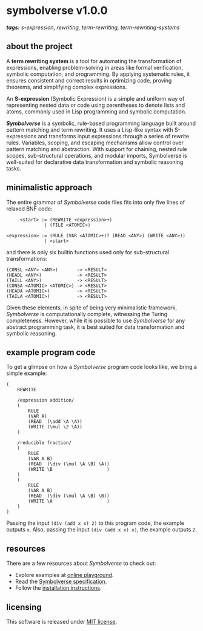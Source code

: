 # symbolverse v1.0.0

_**tags:** s-expression, rewriting, term-rewriting, term-rewriting-systems_

## about the project

A **term rewriting system** is a tool for automating the transformation of expressions, enabling problem-solving in areas like formal verification, symbolic computation, and programming. By applying systematic rules, it ensures consistent and correct results in optimizing code, proving theorems, and simplifying complex expressions.

An **S-expression** (Symbolic Expression) is a simple and uniform way of representing nested data or code using parentheses to denote lists and atoms, commonly used in Lisp programming and symbolic computation.

_**Symbolverse**_ is a symbolic, rule-based programming language built around pattern matching and term rewriting. It uses a Lisp-like syntax with S-expressions and transforms input expressions through a series of rewrite rules. Variables, scoping, and escaping mechanisms allow control over pattern matching and abstraction. With support for chaining, nested rule scopes, sub-structural operations, and modular imports, Symbolverse is well-suited for declarative data transformation and symbolic reasoning tasks.

## minimalistic approach

The entire grammar of *Symbolverse* code files fits into only five lines of relaxed BNF code:

```
     <start> := (REWRITE <expression>+)
              | (FILE <ATOMIC>)

<expression> := (RULE (VAR <ATOMIC>+)? (READ <ANY>) (WRITE <ANY>))
              | <start>
```

and there is only six builtin functions used only for sub-structural transformations:

```
(CONSL <ANY> <ANY>)       -> <RESULT>
(HEADL <ANY>)             -> <RESULT>
(TAILL <ANY>)             -> <RESULT>
(CONSA <ATOMIC> <ATOMIC>) -> <RESULT>
(HEADA <ATOMIC>)          -> <RESULT>
(TAILA <ATOMIC>)          -> <RESULT>
```

Given these elements, in spite of being very minimalistic framework, *Symbolverse* is computationally complete, witnessing the Turing completeness. However, while it is possible to use *Symbolverse* for any abstract programming task, it is best suited for data transformation and symbolic reasoning.

## example program code

To get a glimpse on how a *Symbolverse* program code looks like, we bring a simple example:

```
(
    REWRITE
    
    /expression addition/
    (
        RULE
        (VAR A)
        (READ  (\add \A \A))
        (WRITE (\mul \2 \A))
    )
    
    /reducible fraction/
    (
        RULE
        (VAR A B)
        (READ  (\div (\mul \A \B) \A))
        (WRITE \B                    )
    )
    (
        RULE
        (VAR A B)
        (READ  (\div (\mul \A \B) \B))
        (WRITE \A                    )
    )
)
```

Passing the input `(div (add x x) 2)` to this program code, the example outputs `x`. Also, passing the input `(div (add x x) x)`, the example outputs `2`.

## resources

There are a few resources about *Symbolverse* to check out:

- Explore examples at [online playground](https://tearflake.github.io/symbolverse/playground/).
- Read the [Symbolverse specification](https://tearflake.github.io/symbolverse/docs/symbolverse).
- Follow the [installation instructions](https://tearflake.github.io/symbolverse/docs/installation).

## licensing

This software is released under [MIT license](LICENSE).

